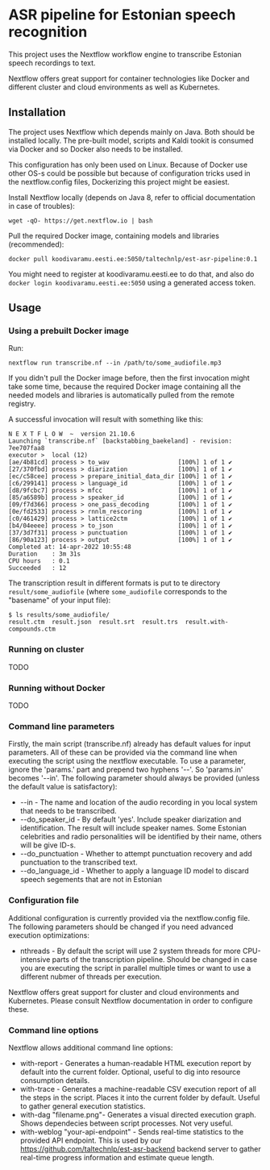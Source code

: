 # ASR pipeline for Estonian speech recognition

This project uses the Nextflow workflow engine to transcribe Estonian speech recordings to text.

Nextflow offers great support for container technologies like Docker and different cluster and cloud environments as well as Kubernetes.

## Installation

The project uses Nextflow which depends mainly on Java. Both should be installed locally.
The pre-built model, scripts and Kaldi tookit is consumed via Docker and so Docker also needs to be installed.

This configuration has only been used on Linux. Because of Docker use other OS-s could be possible but because of configuration tricks used in the nextflow.config files, Dockerizing this project might be easiest.

Install Nextflow locally (depends on Java 8, refer to official documentation in case of troubles):

    wget -qO- https://get.nextflow.io | bash

Pull the required Docker image, containing models and libraries (recommended):

    docker pull koodivaramu.eesti.ee:5050/taltechnlp/est-asr-pipeline:0.1
     
You might need to register at koodivaramu.eesti.ee to do that, and also do `docker login koodivaramu.eesti.ee:5050` using a generated access token.

## Usage

### Using a prebuilt Docker image

Run:

    nextflow run transcribe.nf --in /path/to/some_audiofile.mp3

If you didn't pull the Docker image before, then the first invocation might take some time, because the required Docker image
containing all the needed models and libraries is automatically pulled from the remote registry.

A successful invocation will result with something like this:

	N E X T F L O W  ~  version 21.10.6
	Launching `transcribe.nf` [backstabbing_baekeland] - revision: 7ee707faa8
	executor >  local (12)
	[ae/4b81cd] process > to_wav                   [100%] 1 of 1 ✔
	[27/370fbd] process > diarization              [100%] 1 of 1 ✔
	[ec/c58cee] process > prepare_initial_data_dir [100%] 1 of 1 ✔
	[c6/299141] process > language_id              [100%] 1 of 1 ✔
	[d8/9fcbc7] process > mfcc                     [100%] 1 of 1 ✔
	[85/a6589b] process > speaker_id               [100%] 1 of 1 ✔
	[09/f7d366] process > one_pass_decoding        [100%] 1 of 1 ✔
	[0e/fd2533] process > rnnlm_rescoring          [100%] 1 of 1 ✔
	[c0/461429] process > lattice2ctm              [100%] 1 of 1 ✔
	[b4/04eeee] process > to_json                  [100%] 1 of 1 ✔
	[37/3d7f31] process > punctuation              [100%] 1 of 1 ✔
	[86/90a123] process > output                   [100%] 1 of 1 ✔
	Completed at: 14-apr-2022 10:55:48
	Duration    : 3m 31s
	CPU hours   : 0.1
	Succeeded   : 12


The transcription result in different formats is put to te directory `result/some_audiofile` 
(where `some_audiofile` corresponds to the "basename" of your input file):

	$ ls results/some_audiofile/
	result.ctm  result.json  result.srt  result.trs  result.with-compounds.ctm

### Running on cluster

TODO

### Running without Docker

TODO

### Command line parameters

Firstly, the main script (transcribe.nf) already has default values for input parameters. All of these can be provided via the command line when executing the script using the nextflow executable. To use a parameter, ignore the 'params.' part and prepend two hyphens '--'. So 'params.in' becomes '--in'. The following parameter should always be provided (unless the default value is satisfactory):

-   --in - The name and location of the audio recording in you local system that needs to be transcribed.
-   --do_speaker_id - By default 'yes'. Include speaker diarization and identification. The result will include speaker names. Some Estonian celebrities and radio personalities will be identified by their name, others will be give ID-s.
-   --do_punctuation - Whether to attempt punctuation recovery and add punctuation to the transcribed text.
-   --do_language_id - Whether to apply a language ID model to discard speech segements that are not in Estonian

### Configuration file

Additional configuration is currently provided via the nextflow.config file. The following parameters should be changed if you need advanced execution optimizations:

-   nthreads - By default the script will use 2 system threads for more CPU-intensive parts of the transcription pipeline. Should be changed in case you are executing the script in parallel multiple times or want to use a different nubmer of threads per execution.


Nextflow offers great support for cluster and cloud environments and Kubernetes. Please consult Nextflow documentation in order to configure these.

### Command line options

Nextflow allows additional command line options:

-   with-report - Generates a human-readable HTML execution report by default into the current folder. Optional, useful to dig into resource consumption details.
-   with-trace - Generates a machine-readable CSV execution report of all the steps in the script. Places it into the current folder by default. Useful to gather general execution statistics.
-   with-dag "filename.png"- Generates a visual directed execution graph. Shows dependecies between script processes. Not very useful.
-   with-weblog "your-api-endpoint" - Sends real-time statistics to the provided API endpoint. This is used by our https://github.com/taltechnlp/est-asr-backend backend server to gather real-time progress information and estimate queue length.
